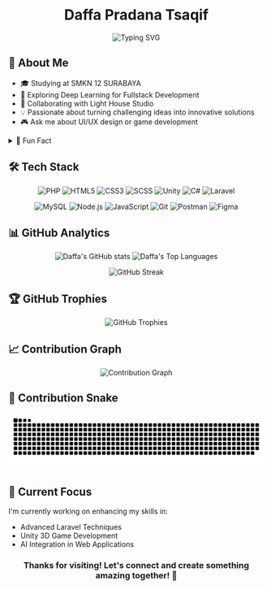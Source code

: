 <h1 align="center">Daffa Pradana Tsaqif</h1>

<p align="center">
  <!-- Uncomment and update these links to include your portfolio, LinkedIn, and Twitter profiles -->
  <!-- <a href="https://your-portfolio-url.com"><img src="https://img.shields.io/badge/Portfolio-FF5722?style=for-the-badge&logo=todoist&logoColor=white" alt="Portfolio"></a>
  <a href="https://www.linkedin.com/in/your-linkedin/"><img src="https://img.shields.io/badge/LinkedIn-0077B5?style=for-the-badge&logo=linkedin&logoColor=white" alt="LinkedIn"></a>
  <a href="https://twitter.com/your-twitter"><img src="https://img.shields.io/badge/Twitter-1DA1F2?style=for-the-badge&logo=twitter&logoColor=white" alt="Twitter"></a> -->
</p>

<p align="center">
  <img src="https://readme-typing-svg.herokuapp.com?font=Fira+Code&weight=500&size=28&duration=5000&pause=1500&color=DFD3C3&center=true&vCenter=true&width=600&lines=Backend+Developer;Game+Developer;UI%2FUX+Enthusiast;Fullstack+Learner" alt="Typing SVG" />
</p>

## 🚀 About Me

- 🎓 Studying at SMKN 12 SURABAYA
- 🌱 Exploring Deep Learning for Fullstack Development
- 👯 Collaborating with Light House Studio
- 💡 Passionate about turning challenging ideas into innovative solutions
- 🎮 Ask me about UI/UX design or game development

<details>
<summary>🌟 Fun Fact</summary>
<br>
Sometimes, the most outrageous ideas lead to groundbreaking innovations. Let's brainstorm your "impossible" concepts!
</details>

## 🛠️ Tech Stack
<p align="center">
  <img src="https://img.shields.io/badge/PHP-777BB4?style=for-the-badge&logo=php&logoColor=white" alt="PHP">
  <img src="https://img.shields.io/badge/HTML5-E34F26?style=for-the-badge&logo=html5&logoColor=white" alt="HTML5">
  <img src="https://img.shields.io/badge/CSS3-1572B6?style=for-the-badge&logo=css3&logoColor=white" alt="CSS3">
  <img src="https://img.shields.io/badge/Sass-CC6699?style=for-the-badge&logo=sass&logoColor=white" alt="SCSS">
  <img src="https://img.shields.io/badge/Unity-100000?style=for-the-badge&logo=unity&logoColor=white" alt="Unity">
  <img src="https://img.shields.io/badge/C%23-239120?style=for-the-badge&logo=c-sharp&logoColor=white" alt="C#">
  <img src="https://img.shields.io/badge/Laravel-FF2D20?style=for-the-badge&logo=laravel&logoColor=white" alt="Laravel">
</p>
<p align="center">
  <img src="https://img.shields.io/badge/MySQL-00000F?style=for-the-badge&logo=mysql&logoColor=white" alt="MySQL">
  <img src="https://img.shields.io/badge/Node.js-339933?style=for-the-badge&logo=nodedotjs&logoColor=white" alt="Node.js">
  <img src="https://img.shields.io/badge/JavaScript-F7DF1E?style=for-the-badge&logo=javascript&logoColor=black" alt="JavaScript">
  <img src="https://img.shields.io/badge/Git-F05032?style=for-the-badge&logo=git&logoColor=white" alt="Git">
  <img src="https://img.shields.io/badge/Postman-FF6C37?style=for-the-badge&logo=Postman&logoColor=white" alt="Postman">
  <img src="https://img.shields.io/badge/Figma-F24E1E?style=for-the-badge&logo=figma&logoColor=white" alt="Figma">
</p>

## 📊 GitHub Analytics
<p align="center">
  <img height="180em" src="https://github-readme-stats.vercel.app/api?username=daffapradanat&show_icons=true&theme=radical" alt="Daffa's GitHub stats"/>
  <img height="180em" src="https://github-readme-stats.vercel.app/api/top-langs/?username=daffapradanat&layout=compact&theme=radical" alt="Daffa's Top Languages"/>
</p>
<p align="center">
  <img src="https://github-readme-streak-stats.herokuapp.com/?user=daffapradanat&theme=radical" alt="GitHub Streak"/>
</p>

## 🏆 GitHub Trophies
<p align="center">
  <img src="https://github-profile-trophy.vercel.app/?username=daffapradanat&theme=darkhub&no-frame=true&margin-w=15" alt="GitHub Trophies"/>
</p>

## 📈 Contribution Graph
<p align="center">
  <img src="https://github-readme-activity-graph.vercel.app/graph?username=daffapradanat&theme=react-dark" alt="Contribution Graph"/>
</p>

## 🐍 Contribution Snake
<p align="center">
  <img src="https://raw.githubusercontent.com/platane/snk/output/github-contribution-grid-snake.svg" alt="Snake Animation"/>
</p>

## 🎯 Current Focus

I'm currently working on enhancing my skills in:

- Advanced Laravel Techniques
- Unity 3D Game Development
- AI Integration in Web Applications

<h3 align="center">Thanks for visiting! Let's connect and create something amazing together! 🚀</h3>
